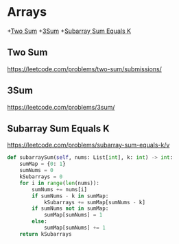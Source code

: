 # Arrays
+[Two Sum](#two-sum)
+[3Sum](#3Sum)
+[Subarray Sum Equals K](#subarray-sum-equals-k)

## Two Sum
https://leetcode.com/problems/two-sum/submissions/

## 3Sum
https://leetcode.com/problems/3sum/

## Subarray Sum Equals K
https://leetcode.com/problems/subarray-sum-equals-k/v

```python
def subarraySum(self, nums: List[int], k: int) -> int:
    sumMap = {0: 1}
    sumNums = 0
    kSubarrays = 0
    for i in range(len(nums)):
        sumNums += nums[i]
        if sumNums - k in sumMap:
            kSubarrays += sumMap[sumNums - k]
        if sumNums not in sumMap:
            sumMap[sumNums] = 1
        else:
            sumMap[sumNums] += 1
    return kSubarrays

```



